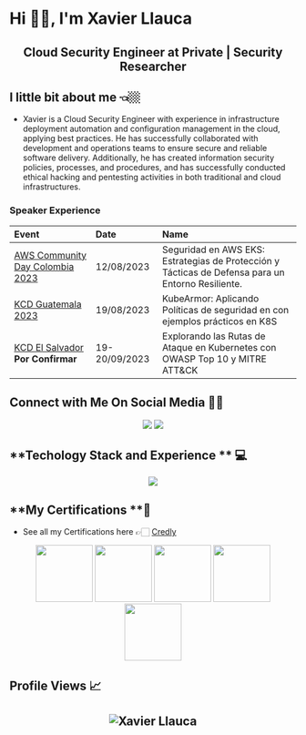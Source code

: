 
# Hi 👋🏻, I'm Xavier Llauca
<h2 align="center"> Cloud Security Engineer at Private | Security Researcher </h2>

## I little bit about me 👈🏼
- Xavier is a Cloud Security Engineer with experience in infrastructure deployment automation and configuration management in the cloud, applying best practices. He has successfully collaborated with development and operations teams to ensure secure and reliable software delivery. Additionally, he has created information security policies, processes, and procedures, and has successfully conducted ethical hacking and pentesting activities in both traditional and cloud infrastructures.

### Speaker Experience

|Event|Date|Name|
|:-|:-|:-|
|[AWS Community Day Colombia 2023](https://awscommunitydaycolombia.splashthat.com/)|12/08/2023|Seguridad en AWS EKS: Estrategias de Protección y Tácticas de Defensa para un Entorno Resiliente.|
|[KCD Guatemala 2023](https://community.cncf.io/events/details/cncf-kcd-guatemala-presents-kcd-guatemala-profesionales-2023/)|19/08/2023|KubeArmor: Aplicando Políticas de seguridad en con ejemplos prácticos en K8S|
|[KCD El Salvador](https://community.cncf.io/events/details/cncf-kcd-el-salvador-presents-kcd-el-salvador-2023/) **Por Confirmar**|19-20/09/2023|Explorando las Rutas de Ataque en Kubernetes con OWASP Top 10 y MITRE ATT&CK |

## **Connect with Me On Social Media** 🤝🏻
<p align="center">
<a href="https://linkedin.com/in/xllauca"><img src="https://img.shields.io/badge/-Xavier%20Llauca%20-0077B5?style=flat&logo=Linkedin&logoColor=white"/></a>
<a href="https://www.twitter.com/xllauca"><img src="https://img.shields.io/badge/-@xllauca-1769FF?style=flat&logo=Twitter&logoColor=white"/></a>
</p>

## **Techology Stack and Experience ** 💻

<p align="center">
    <img src="https://skillicons.dev/icons?i=aws,git,kubernetes,docker,python,ansible,linux,bash,jenkins,latex"/>
</p>

##  **My Certifications **🏅

- See all my Certifications here 👉🏻 [Credly](https://www.credly.com/users/xllauca)

<p align="center">
  <img src="https://images.credly.com/size/680x680/images/8b8ed108-e77d-4396-ac59-2504583b9d54/cka_from_cncfsite__281_29.png" width="100" height="100">
 <img src="https://images.credly.com/size/680x680/images/1e6611ca-8afe-4ecc-ad4d-305fba52ee7e/1_LFCS-600x600.png" width="100" height="100">
 <img src="https://images.credly.com/size/680x680/images/00634f82-b07f-4bbd-a6bb-53de397fc3a6/image.png" width="100" height="100">
 <img src="https://images.credly.com/size/680x680/images/470a6c17-a20d-4b07-8c0f-fc0d9ac8b367/Bootcamp_Graduate_Badge.png" width="100" height="100">
 <img src="https://images.credly.com/size/680x680/images/85b9cfc4-257a-4742-878c-4f7ab4a2631b/image.png" width="100" height="100">
</p>

## **Profile Views** 📈

<h2 align="center"> <img src="https://komarev.com/ghpvc/?username=xllauca" alt="Xavier Llauca" /> 
